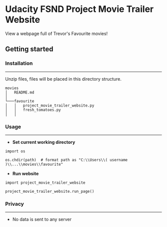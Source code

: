 # Udacity FSND Project Movie Trailer Website

View a webpage full of Trevor's Favourite movies!  
  
  

## Getting started  
  
   

### Installation
----------

Unzip files, files will be placed in this directory structure.
  
```
movies
│   README.md
│
└───favourite
│   │   project_movie_trailer_website.py
│   │   fresh_tomatoes.py
│   │
```

### Usage
----------

- **Set current working directory**
```
import os

os.chdir(path)  # format path as "C:\\Users\\( username )\\...\\movies\\favourite" 
```

- **Run website**
```
import project_movie_trailer_website

project_movie_trailer_website.run_page()
```  

### Privacy
----------

- No data is sent to any server 
